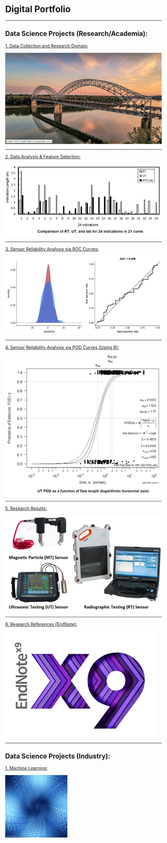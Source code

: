 # Digital Portfolio

---

## Data Science Projects (Research/Academia):

[1. Data Collection and Research Domain:](/DataCollection_page)

<img src="images/smb.JPG?raw=true"/>

---
[2. Data Analysis & Feature Selection:](/DataAnalysis)

<img src="images/RT-UT-Lab.JPG?raw=true"/>

---
[3. Sensor Reliability Analysis via ROC Curves:](/ROCanalysis)

<img src="images/roc.gif?raw=true"/>


---
[4. Sensor Reliability Analysis via POD Curves (Using R):](/pod)

<img src="images/utpod.JPG?raw=true"/>


---
[5. Research Results:](/results)

<img src="images/results.JPG?raw=true"/>


---
[6. Research References (EndNote):](/pdf/references.pdf)

<img src="images/endnote.png?raw=true"/>


---

## Data Science Projects (Industry):

[1. Machine Learning:](/ml.md)
<p><a href="/ml.md">
<img src="images/networking.jpg" alt="/ml.md" width="200" height="200">
</a></p>


